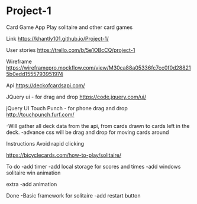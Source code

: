 # Project-1

Card Game App
Play solitaire and other card games

Link
https://khantly101.github.io/Project-1/

User stories
https://trello.com/b/5e1OBcCQ/project-1

Wireframe
https://wireframepro.mockflow.com/view/M30ca88a05336fc7cc0f0d288215b0edd1555793951974

Api 
https://deckofcardsapi.com/

JQuery ui - for drag and drop
https://code.jquery.com/ui/

jQuery UI Touch Punch - for phone drag and drop
http://touchpunch.furf.com/


-Will gather all deck data from the api, from cards drawn to cards left in the deck.
-advance css will be drag and drop for moving cards around

Instructions
Avoid rapid clicking

https://bicyclecards.com/how-to-play/solitaire/


To do
-add timer
-add local storage for scores and times
-add windows solitaire win animation

extra
-add animation

Done
-Basic framework for solitaire
-add restart button





